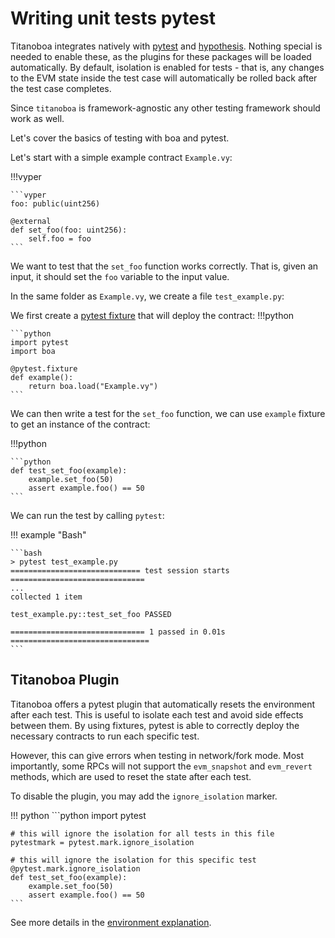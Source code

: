 # Writing unit tests  pytest

Titanoboa integrates natively with [pytest](https://docs.pytest.org/) and [hypothesis](https://hypothesis.readthedocs.io/en/latest/quickstart.html). Nothing special is needed to enable these, as the plugins for these packages will be loaded automatically. By default, isolation is enabled for tests - that is, any changes to the EVM state inside the test case will automatically be rolled back after the test case completes.

Since `titanoboa` is framework-agnostic any other testing framework should work as well.

Let's cover the basics of testing with boa and pytest.

Let's start with a simple example contract `Example.vy`:

!!!vyper

    ```vyper
    foo: public(uint256)
    
    @external
    def set_foo(foo: uint256):
        self.foo = foo 
    ```

We want to test that the `set_foo` function works correctly. That is, given an input, it should set the `foo` variable to the input value.

In the same folder as `Example.vy`, we create a file `test_example.py`:

We first create a [pytest fixture](https://docs.pytest.org/en/8.3.x/how-to/fixtures.html) that will deploy the contract:
!!!python

    ```python
    import pytest
    import boa
    
    @pytest.fixture
    def example():
        return boa.load("Example.vy")
    ```

We can then write a test for the `set_foo` function, we can use `example` fixture to get an instance of the contract:

!!!python

    ```python
    def test_set_foo(example):
        example.set_foo(50)
        assert example.foo() == 50
    ```

We can run the test by calling `pytest`:

!!! example "Bash"

    ```bash
    > pytest test_example.py
    ============================= test session starts ==============================
    ...
    collected 1 item
    
    test_example.py::test_set_foo PASSED
    
    ============================== 1 passed in 0.01s ===============================
    ```

<!-- note this is just llm generated, but it's enough for now -->

## Titanoboa Plugin

Titanoboa offers a pytest plugin that automatically resets the environment after each test.
This is useful to isolate each test and avoid side effects between them.
By using fixtures, pytest is able to correctly deploy the necessary contracts to run each specific test.

However, this can give errors when testing in network/fork mode.
Most importantly, some RPCs will not support the `evm_snapshot` and `evm_revert` methods, which are used to reset the state after each test.

To disable the plugin, you may add the `ignore_isolation` marker.

!!! python
    ```python
    import pytest

    # this will ignore the isolation for all tests in this file
    pytestmark = pytest.mark.ignore_isolation

    # this will ignore the isolation for this specific test
    @pytest.mark.ignore_isolation
    def test_set_foo(example):
        example.set_foo(50)
        assert example.foo() == 50
    ```

See more details in the [environment explanation](../explain/singleton_env.md#anchor--auto-revert).
